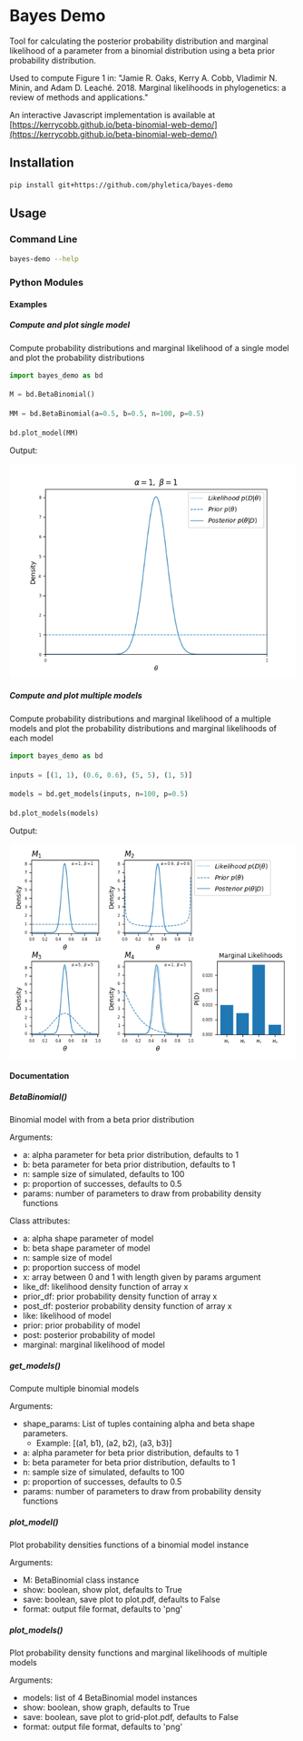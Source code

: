 # Bayes Demo

Tool for calculating the posterior probability distribution and marginal likelihood of a parameter from a binomial distribution using a beta prior probability distribution.

Used to compute Figure 1 in:
"Jamie R. Oaks, Kerry A. Cobb, Vladimir N. Minin, and Adam D. Leaché. 2018. Marginal likelihoods in phylogenetics: a review of methods and applications."

An interactive Javascript implementation is available at [https://kerrycobb.github.io/beta-binomial-web-demo/](https://kerrycobb.github.io/beta-binomial-web-demo/)

## Installation
```bash
pip install git+https://github.com/phyletica/bayes-demo
```

## Usage
### Command Line
```bash
bayes-demo --help

```

### Python Modules
#### Examples
##### Compute and plot single model
Compute probability distributions and marginal likelihood of a single model and plot the probability distributions
```python
import bayes_demo as bd

M = bd.BetaBinomial()

MM = bd.BetaBinomial(a=0.5, b=0.5, n=100, p=0.5)

bd.plot_model(MM)
```
Output:

![](/img/plot.png)

##### Compute and plot multiple models
Compute probability distributions and marginal likelihood of a multiple models and plot the probability distributions and marginal likelihoods of each model
```python
import bayes_demo as bd

inputs = [(1, 1), (0.6, 0.6), (5, 5), (1, 5)]

models = bd.get_models(inputs, n=100, p=0.5)

bd.plot_models(models)
```
Output:

![](/img/grid-plot.png)

#### Documentation
##### BetaBinomial()
Binomial model with from a beta prior distribution

Arguments:
- a: alpha parameter for beta prior distribution, defaults to 1
- b: beta parameter for beta prior distribution, defaults to 1
- n: sample size of simulated, defaults to 100
- p: proportion of successes, defaults to 0.5
- params: number of parameters to draw from probability density functions

Class attributes:
- a: alpha shape parameter of model
- b: beta shape parameter of model
- n: sample size of model
- p: proportion success of model
- x: array between 0 and 1 with length given by params argument
- like_df: likelihood density function of array x
- prior_df: prior probability density function of array x
- post_df: posterior probability density function of array x
- like: likelihood of model
- prior: prior probability of model
- post: posterior probability of model
- marginal: marginal likelihood of model


##### get_models()
Compute multiple binomial models

Arguments:
- shape_params: List of tuples containing alpha and beta shape parameters.  
    - Example: [(a1, b1), (a2, b2), (a3, b3)]
- a: alpha parameter for beta prior distribution, defaults to 1
- b: beta parameter for beta prior distribution, defaults to 1
- n: sample size of simulated, defaults to 100
- p: proportion of successes, defaults to 0.5
- params: number of parameters to draw from probability density functions

##### plot_model()
Plot probability densities functions of a binomial model instance

Arguments:
- M: BetaBinomial class instance
- show: boolean, show plot, defaults to True
- save: boolean, save plot to plot.pdf, defaults to False
- format: output file format, defaults to 'png'

##### plot_models()
Plot probability density functions and marginal likelihoods of multiple models

Arguments:
- models: list of 4 BetaBinomial model instances
- show: boolean, show graph, defaults to True
- save: boolean, save plot to grid-plot.pdf, defaults to False
- format: output file format, defaults to 'png'
